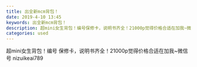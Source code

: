 ```yaml
---
title: 出全新mcm背包！
date: 2019-4-10 13:45
keywords: 出全新mcm背包！
description: 超mini女生背包！编号保修卡，说明书齐全！21000p觉得价格合适在加我~微信号nizuikeai789
categories: used
---
```

<td class="t_f" id="postmessage_3449610">

超mini女生背包！编号 保修卡，说明书齐全！21000p觉得价格合适在加我~微信号 nizuikeai789<br/>
<img alt="" border="0" class="zoom" data-cf-modified-d8255153e82da4d362bfc97f-="" file="http://www.flw.ph/data/appbyme/upload/image/201904/10/Ck92tYBNcWmM.jpg" id="aimg_f9zb0" lazyloadthumb="1" onclick="" onmouseover="" src="http://www.flw.ph/data/appbyme/upload/image/201904/10/Ck92tYBNcWmM.jpg"/><br/>
<br/>
<img alt="" border="0" class="zoom" data-cf-modified-d8255153e82da4d362bfc97f-="" file="http://www.flw.ph/data/appbyme/upload/image/201904/10/RjgpOS9vfD2J.jpg" id="aimg_X4Imi" lazyloadthumb="1" onclick="" onmouseover="" src="http://www.flw.ph/data/appbyme/upload/image/201904/10/RjgpOS9vfD2J.jpg"/><br/>
<br/>
<img alt="" border="0" class="zoom" data-cf-modified-d8255153e82da4d362bfc97f-="" file="http://www.flw.ph/data/appbyme/upload/image/201904/10/fQU4jGz54awP.jpg" id="aimg_B17Cu" lazyloadthumb="1" onclick="" onmouseover="" src="http://www.flw.ph/data/appbyme/upload/image/201904/10/fQU4jGz54awP.jpg"/><br/>
<br/>
</td>
